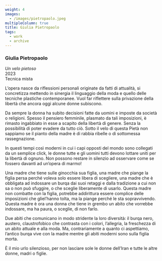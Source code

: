 ```yaml
---
weight: 4
images:
  - /images/pietropaolo.jpeg
multipleColumn: true
title: Giulia Pietropaolo
tags:
  - work
  - archive
---
```


### **Giulia Pietropaolo**<br />

_Un velo pietoso_<br />
2023<br />
Tecnica mista<br />

L’opera nasce da riflessioni personali originate da fatti di attualità, si concretizza mettendo
in sinergia il linguaggio della moda e quello delle tecniche plastiche contemporanee. Vuol far
riflettere sulla privazione della libertà che ancora oggi alcune donne subiscono.

Da sempre la donna ha subito decisioni fatte da uomini e imposte da società o religioni. Spesso
il pensiero femminile, plasmato da tali imposizioni, è rimasto ingabbiato in esse a scapito della
libertà di genere. Senza la possibilità di poter evadere da tutto ciò. Sotto il velo di questa
Pietà non sappiamo se il pianto della madre è di rabbia ribelle o di sottomessa rassegnazione.

In questi tempi così moderni in cui i capi opposti del mondo sono collegati da un semplice click,
le donne tutte e gli uomini tutti devono lottare uniti per la libertà di ognuno. Non possono restare
in silenzio ad osservare come se fossero davanti ad un’opera di marmo!

Una madre che tiene sulle ginocchia sua figlia, una madre che piange la figlia persa perché voleva
solo essere libera di scegliere, una madre che è obbligata ad indossare un burqa dai suoi retaggi
e dalla tradizione a cui non sa o non può sfuggire, o che sceglie liberamente di usarlo. Questa
madre non combatte con la figlia, potrebbe addirittura essere complice delle imposizioni che
gliel’hanno tolta, ma la piange perché le sta sopravvivendo. Questa madre è ora una donna che
tiene in grembo un abito che vorrebbe indossare, ma ha paura, o sceglie, di non farlo.

Due abiti che comunicano in modo stridente la loro diversità: il burqa nero, austero, claustrofobico
che contrasta con i colori, l’allegria, la freschezza di un abito attuale e alla moda. Ma, contrariamente
a quanto ci aspettiamo, l’antico burqa vive con la madre mentre gli abiti moderni sono sulla figlia morta.

È il mio urlo silenzioso, per non lasciare sole le donne dell’Iran e tutte le altre donne, madri o figlie.

